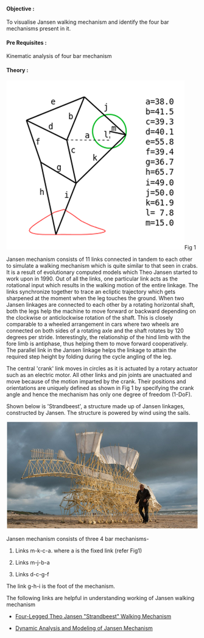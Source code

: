 #### Objective :

To visualise Jansen walking mechanism and identify the four bar mechanisms present in it.

#### Pre Requisites :

Kinematic analysis of four bar mechanism

#### Theory :

![img](./images/exp25-1.png)Fig 1

Jansen mechanism consists of 11 links connected in tandem to each other to simulate a walking mechanism which is quite similar to that seen in crabs. It is a result of evolutionary computed models which Theo Jansen started to work upon in 1990. Out of all the links, one particular link acts as the rotational input which results in the walking motion of the entire linkage. The links synchronize together to trace an ecliptic trajectory which gets sharpened at the moment when the leg touches the ground. When two Jansen linkages are connected to each other by a rotating horizontal shaft, both the legs help the machine to move forward or backward depending on the clockwise or anticlockwise rotation of the shaft. This is closely comparable to a wheeled arrangement in cars where two wheels are connected on both sides of a rotating axle and the shaft rotates by 120 degrees per stride. Interestingly, the relationship of the hind limb with the fore limb is antiphase, thus helping them to move forward cooperatively. The parallel link in the Jansen linkage helps the linkage to attain the required step height by folding during the cycle angling of the leg.

The central 'crank' link moves in circles as it is actuated by a rotary actuator such as an electric motor. All other links and pin joints are unactuated and move because of the motion imparted by the crank. Their positions and orientations are uniquely defined as shown in Fig 1 by specifying the crank angle and hence the mechanism has only one degree of freedom (1-DoF).

Shown below is 'Strandbeest', a structure made up of Jansen linkages, constructed by Jansen. The structure is powered by wind using the sails.

![img](./images/exp25-2.png)

Jansen mechanism consists of three 4 bar mechanisms-

1. Links m-k-c-a. where a is the fixed link (refer Fig1)

2. Links m-j-b-a

3. Links d-c-g-f

The link g-h-i is the foot of the mechanism.

The following links are helpful in understanding working of Jansen walking mechanism

- [Four-Legged Theo Jansen "Strandbeest" Walking Mechanism](http://scottburns.us/walking-mechanism/)

- [Dynamic Analysis and Modeling of Jansen Mechanism](https://ac.els-cdn.com/S1877705813017529/1-s2.0-S1877705813017529-main.pdf?_tid=2aedaa77-7fda-4aef-874c-5a4484afaa7c&acdnat=1523885032_535e5a438b4b91674b90eb692bd520cc)
